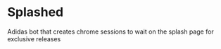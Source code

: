 # Splashed
Adidas bot that creates chrome sessions to wait on the splash page for exclusive releases
